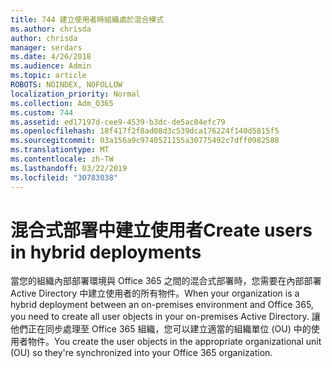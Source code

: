```yaml
---
title: 744 建立使用者時組織處於混合模式
ms.author: chrisda
author: chrisda
manager: serdars
ms.date: 4/26/2018
ms.audience: Admin
ms.topic: article
ROBOTS: NOINDEX, NOFOLLOW
localization_priority: Normal
ms.collection: Adm_O365
ms.custom: 744
ms.assetid: ed17197d-cee9-4539-b3dc-de5ac04efc79
ms.openlocfilehash: 18f417f2f8ad08d3c539dca176224f140d5815f5
ms.sourcegitcommit: 03a156a9c9740521155a30775492c7dff0982588
ms.translationtype: MT
ms.contentlocale: zh-TW
ms.lasthandoff: 03/22/2019
ms.locfileid: "30783038"
---
```

# <a name="create-users-in-hybrid-deployments"></a><span data-ttu-id="c0d39-102">混合式部署中建立使用者</span><span class="sxs-lookup"><span data-stu-id="c0d39-102">Create users in hybrid deployments</span></span>

<span data-ttu-id="c0d39-103">當您的組織內部部署環境與 Office 365 之間的混合式部署時，您需要在內部部署 Active Directory 中建立使用者的所有物件。</span><span class="sxs-lookup"><span data-stu-id="c0d39-103">When your organization is a hybrid deployment between an on-premises environment and Office 365, you need to create all user objects in your on-premises Active Directory.</span></span> <span data-ttu-id="c0d39-104">讓他們正在同步處理至 Office 365 組織，您可以建立適當的組織單位 (OU) 中的使用者物件。</span><span class="sxs-lookup"><span data-stu-id="c0d39-104">You create the user objects in the appropriate organizational unit (OU) so they're synchronized into your Office 365 organization.</span></span>
  

